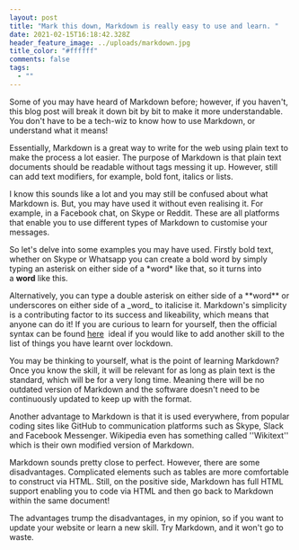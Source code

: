 ```yaml
---
layout: post
title: "Mark this down, Markdown is really easy to use and learn. "
date: 2021-02-15T16:18:42.328Z
header_feature_image: ../uploads/markdown.jpg
title_color: "#ffffff"
comments: false
tags:
  - ""
---
```

Some of you may have heard of Markdown before; however, if you haven't, this blog post will break it down bit by bit to make it more understandable. You don't have to be a tech-wiz to know how to use Markdown, or understand what it means!

Essentially, Markdown is a great way to write for the web using plain text to make the process a lot easier. The purpose of Markdown is that plain text documents should be readable without tags messing it up. However, still can add text modifiers, for example, bold font, italics or lists. 

I know this sounds like a lot and you may still be confused about what Markdown is. But, you may have used it without even realising it. For example, in a Facebook chat, on Skype or Reddit. These are all platforms that enable you to use different types of Markdown to customise your messages. 

So let's delve into some examples you may have used. Firstly bold text, whether on Skype or Whatsapp you can create a bold word by simply typing an asterisk on either side of a \*word\* like that, so it turns into a **word** like this.

Alternatively, you can type a double asterisk on either side of a \*\*word\*\* or underscores on either side of a \_word\_ to italicise it. Markdown's simplicity is a contributing factor to its success and likeability, which means that anyone can do it! If you are curious to learn for yourself, then the official syntax can be found [here](<https://daringfireball.net/projects/markdown/syntax>) [](https://daringfireball.net/projects/markdown/syntax) ideal if you would like to add another skill to the list of things you have learnt over lockdown.

You may be thinking to yourself, what is the point of learning Markdown? Once you know the skill, it will be relevant for as long as plain text is the standard, which will be for a very long time. Meaning there will be no outdated version of Markdown and the software doesn't need to be continuously updated to keep up with the format. 

Another advantage to Markdown is that it is used everywhere, from popular coding sites like GitHub to communication platforms such as Skype, Slack and Facebook Messenger. Wikipedia even has something called ''Wikitext'' which is their own modified version of Markdown. 

Markdown sounds pretty close to perfect. However, there are some disadvantages. Complicated elements such as tables are more comfortable to construct via HTML. Still, on the positive side, Markdown has full HTML support enabling you to code via HTML and then go back to Markdown within the same document! 

The advantages trump the disadvantages, in my opinion, so if you want to update your website or learn a new skill. Try Markdown, and it won't go to waste.